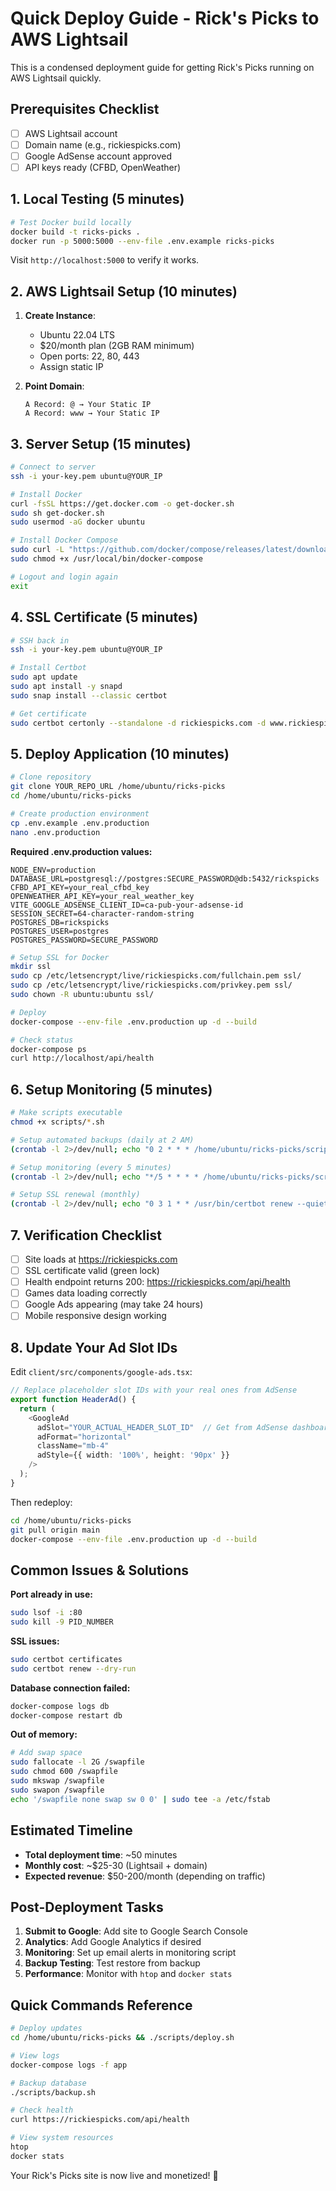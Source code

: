 # Quick Deploy Guide - Rick's Picks to AWS Lightsail

This is a condensed deployment guide for getting Rick's Picks running on AWS Lightsail quickly.

## Prerequisites Checklist

- [ ] AWS Lightsail account
- [ ] Domain name (e.g., rickiespicks.com)
- [ ] Google AdSense account approved
- [ ] API keys ready (CFBD, OpenWeather)

## 1. Local Testing (5 minutes)

```bash
# Test Docker build locally
docker build -t ricks-picks .
docker run -p 5000:5000 --env-file .env.example ricks-picks
```

Visit `http://localhost:5000` to verify it works.

## 2. AWS Lightsail Setup (10 minutes)

1. **Create Instance**:
   - Ubuntu 22.04 LTS
   - $20/month plan (2GB RAM minimum)
   - Open ports: 22, 80, 443
   - Assign static IP

2. **Point Domain**:
   ```
   A Record: @ → Your Static IP
   A Record: www → Your Static IP
   ```

## 3. Server Setup (15 minutes)

```bash
# Connect to server
ssh -i your-key.pem ubuntu@YOUR_IP

# Install Docker
curl -fsSL https://get.docker.com -o get-docker.sh
sudo sh get-docker.sh
sudo usermod -aG docker ubuntu

# Install Docker Compose
sudo curl -L "https://github.com/docker/compose/releases/latest/download/docker-compose-$(uname -s)-$(uname -m)" -o /usr/local/bin/docker-compose
sudo chmod +x /usr/local/bin/docker-compose

# Logout and login again
exit
```

## 4. SSL Certificate (5 minutes)

```bash
# SSH back in
ssh -i your-key.pem ubuntu@YOUR_IP

# Install Certbot
sudo apt update
sudo apt install -y snapd
sudo snap install --classic certbot

# Get certificate
sudo certbot certonly --standalone -d rickiespicks.com -d www.rickiespicks.com
```

## 5. Deploy Application (10 minutes)

```bash
# Clone repository
git clone YOUR_REPO_URL /home/ubuntu/ricks-picks
cd /home/ubuntu/ricks-picks

# Create production environment
cp .env.example .env.production
nano .env.production
```

**Required .env.production values:**
```env
NODE_ENV=production
DATABASE_URL=postgresql://postgres:SECURE_PASSWORD@db:5432/rickspicks
CFBD_API_KEY=your_real_cfbd_key
OPENWEATHER_API_KEY=your_real_weather_key
VITE_GOOGLE_ADSENSE_CLIENT_ID=ca-pub-your-adsense-id
SESSION_SECRET=64-character-random-string
POSTGRES_DB=rickspicks
POSTGRES_USER=postgres
POSTGRES_PASSWORD=SECURE_PASSWORD
```

```bash
# Setup SSL for Docker
mkdir ssl
sudo cp /etc/letsencrypt/live/rickiespicks.com/fullchain.pem ssl/
sudo cp /etc/letsencrypt/live/rickiespicks.com/privkey.pem ssl/
sudo chown -R ubuntu:ubuntu ssl/

# Deploy
docker-compose --env-file .env.production up -d --build

# Check status
docker-compose ps
curl http://localhost/api/health
```

## 6. Setup Monitoring (5 minutes)

```bash
# Make scripts executable
chmod +x scripts/*.sh

# Setup automated backups (daily at 2 AM)
(crontab -l 2>/dev/null; echo "0 2 * * * /home/ubuntu/ricks-picks/scripts/backup.sh") | crontab -

# Setup monitoring (every 5 minutes)
(crontab -l 2>/dev/null; echo "*/5 * * * * /home/ubuntu/ricks-picks/scripts/monitor.sh") | crontab -

# Setup SSL renewal (monthly)
(crontab -l 2>/dev/null; echo "0 3 1 * * /usr/bin/certbot renew --quiet") | crontab -
```

## 7. Verification Checklist

- [ ] Site loads at https://rickiespicks.com
- [ ] SSL certificate valid (green lock)
- [ ] Health endpoint returns 200: https://rickiespicks.com/api/health
- [ ] Games data loading correctly
- [ ] Google Ads appearing (may take 24 hours)
- [ ] Mobile responsive design working

## 8. Update Your Ad Slot IDs

Edit `client/src/components/google-ads.tsx`:

```typescript
// Replace placeholder slot IDs with your real ones from AdSense
export function HeaderAd() {
  return (
    <GoogleAd 
      adSlot="YOUR_ACTUAL_HEADER_SLOT_ID"  // Get from AdSense dashboard
      adFormat="horizontal"
      className="mb-4"
      adStyle={{ width: '100%', height: '90px' }}
    />
  );
}
```

Then redeploy:
```bash
cd /home/ubuntu/ricks-picks
git pull origin main
docker-compose --env-file .env.production up -d --build
```

## Common Issues & Solutions

**Port already in use:**
```bash
sudo lsof -i :80
sudo kill -9 PID_NUMBER
```

**SSL issues:**
```bash
sudo certbot certificates
sudo certbot renew --dry-run
```

**Database connection failed:**
```bash
docker-compose logs db
docker-compose restart db
```

**Out of memory:**
```bash
# Add swap space
sudo fallocate -l 2G /swapfile
sudo chmod 600 /swapfile
sudo mkswap /swapfile
sudo swapon /swapfile
echo '/swapfile none swap sw 0 0' | sudo tee -a /etc/fstab
```

## Estimated Timeline
- **Total deployment time**: ~50 minutes
- **Monthly cost**: ~$25-30 (Lightsail + domain)
- **Expected revenue**: $50-200/month (depending on traffic)

## Post-Deployment Tasks

1. **Submit to Google**: Add site to Google Search Console
2. **Analytics**: Add Google Analytics if desired
3. **Monitoring**: Set up email alerts in monitoring script
4. **Backup Testing**: Test restore from backup
5. **Performance**: Monitor with `htop` and `docker stats`

## Quick Commands Reference

```bash
# Deploy updates
cd /home/ubuntu/ricks-picks && ./scripts/deploy.sh

# View logs
docker-compose logs -f app

# Backup database
./scripts/backup.sh

# Check health
curl https://rickiespicks.com/api/health

# View system resources
htop
docker stats
```

Your Rick's Picks site is now live and monetized! 🚀
